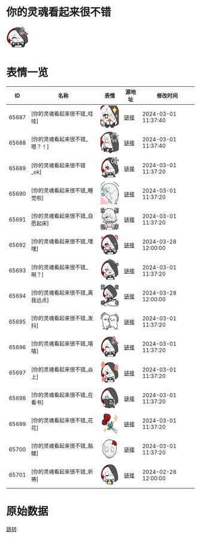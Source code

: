# 你的灵魂看起来很不错

<img src="./cover.png" height="60" alt="cover" />

# 表情一览

|ID|名称|表情|源地址|修改时间|
|----|----|----|----|----|
|65687|[你的灵魂看起来很不错_哇哇]|<img src="./pic/065687_%5B你的灵魂看起来很不错_哇哇%5D.png" height="60" alt="哇哇"/>|[链接](https://i0.hdslb.com/bfs/garb/cb7de7c462b9c2df835c5e6eac07453001ab7227.png)|2024-03-01 11:37:40|
|65688|[你的灵魂看起来很不错_嗯？！]|<img src="./pic/065688_%5B你的灵魂看起来很不错_嗯？！%5D.png" height="60" alt="嗯？！"/>|[链接](https://i0.hdslb.com/bfs/garb/1b7dc6c9576e44ccc32a6689b81d5231aea7b841.png)|2024-03-01 11:37:40|
|65689|[你的灵魂看起来很不错_ok]|<img src="./pic/065689_%5B你的灵魂看起来很不错_ok%5D.png" height="60" alt="ok"/>|[链接](https://i0.hdslb.com/bfs/garb/80b865b51a9900dc03d6b5e8abd9a460d9fec8ee.png)|2024-03-01 11:37:20|
|65690|[你的灵魂看起来很不错_睡觉啦]|<img src="./pic/065690_%5B你的灵魂看起来很不错_睡觉啦%5D.png" height="60" alt="睡觉啦"/>|[链接](https://i0.hdslb.com/bfs/garb/3070da29e62248c39239d63a33668bc2a5e43b69.png)|2024-03-01 11:37:20|
|65691|[你的灵魂看起来很不错_自愿起床]|<img src="./pic/065691_%5B你的灵魂看起来很不错_自愿起床%5D.png" height="60" alt="自愿起床"/>|[链接](https://i0.hdslb.com/bfs/garb/4da011e636f934e8d2dfd8e449b3742a1cafb1c2.png)|2024-03-01 11:37:20|
|65692|[你的灵魂看起来很不错_嘿嘿]|<img src="./pic/065692_%5B你的灵魂看起来很不错_嘿嘿%5D.png" height="60" alt="嘿嘿"/>|[链接](https://i0.hdslb.com/bfs/garb/613a13f7cff2f015444b5d0e4a1adabe4a9b2711.png)|2024-03-28 12:00:00|
|65693|[你的灵魂看起来很不错_啊？]|<img src="./pic/065693_%5B你的灵魂看起来很不错_啊？%5D.png" height="60" alt="啊？"/>|[链接](https://i0.hdslb.com/bfs/garb/cb30d2d8e24028d821ae172c5c62836226808617.png)|2024-03-01 11:37:20|
|65694|[你的灵魂看起来很不错_离我远点]|<img src="./pic/065694_%5B你的灵魂看起来很不错_离我远点%5D.png" height="60" alt="离我远点"/>|[链接](https://i0.hdslb.com/bfs/garb/1474398be124368563e46697d0ca87ce9792b9bc.png)|2024-03-28 12:00:00|
|65695|[你的灵魂看起来很不错_发抖]|<img src="./pic/065695_%5B你的灵魂看起来很不错_发抖%5D.png" height="60" alt="发抖"/>|[链接](https://i0.hdslb.com/bfs/garb/0c048658dd2ab6b22c087d13250220c926b4250c.png)|2024-03-01 11:37:20|
|65696|[你的灵魂看起来很不错_嘻嘻]|<img src="./pic/065696_%5B你的灵魂看起来很不错_嘻嘻%5D.png" height="60" alt="嘻嘻"/>|[链接](https://i0.hdslb.com/bfs/garb/8fab71256eb729ed8e83036ca32c2e90f781806d.png)|2024-03-01 11:37:20|
|65697|[你的灵魂看起来很不错_焱上]|<img src="./pic/065697_%5B你的灵魂看起来很不错_焱上%5D.png" height="60" alt="焱上"/>|[链接](https://i0.hdslb.com/bfs/garb/880465c998662fd76ebf6db9609ead9443e469a9.png)|2024-03-01 11:37:20|
|65698|[你的灵魂看起来很不错_在看书]|<img src="./pic/065698_%5B你的灵魂看起来很不错_在看书%5D.png" height="60" alt="在看书"/>|[链接](https://i0.hdslb.com/bfs/garb/05a575b8b79efa0748438e1b72fabdc38bb66a50.png)|2024-03-01 11:37:20|
|65699|[你的灵魂看起来很不错_花花]|<img src="./pic/065699_%5B你的灵魂看起来很不错_花花%5D.png" height="60" alt="花花"/>|[链接](https://i0.hdslb.com/bfs/garb/11f07565e2804a7299b3c4973da892219605ab52.png)|2024-03-01 11:37:20|
|65700|[你的灵魂看起来很不错_骷髅]|<img src="./pic/065700_%5B你的灵魂看起来很不错_骷髅%5D.png" height="60" alt="骷髅"/>|[链接](https://i0.hdslb.com/bfs/garb/e5b6405ebf7d7bfbc8691fdd3e0f3c32bbbd60fc.png)|2024-03-01 11:37:20|
|65701|[你的灵魂看起来很不错_祈祷]|<img src="./pic/065701_%5B你的灵魂看起来很不错_祈祷%5D.png" height="60" alt="祈祷"/>|[链接](https://i0.hdslb.com/bfs/garb/5a9e2abce38374d969a4dd6e04156825a7efdebd.png)|2024-02-28 12:00:00|

# 原始数据

[跳转](./raw.json)

